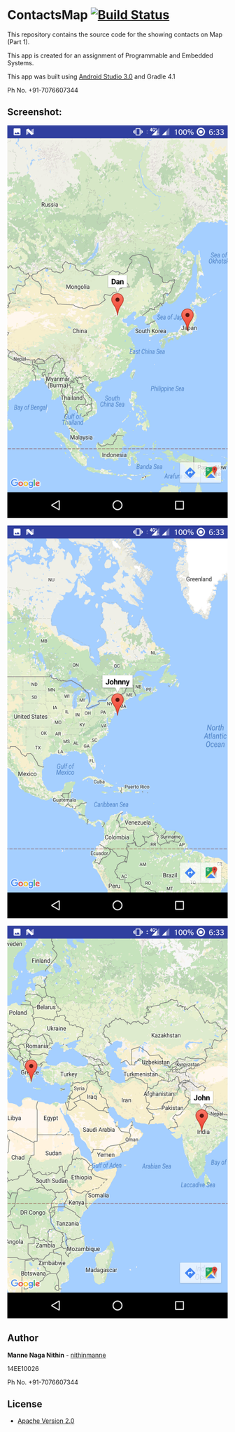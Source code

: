 # ContactsMap [![Build Status](https://travis-ci.org/nithinmanne/ContactsMap.svg?branch=master)](https://travis-ci.org/nithinmanne/ContactsMap)
This repository contains the source code for the showing contacts on Map (Part 1).

This app is created for an assignment of Programmable and Embedded Systems.

This app was built using [Android Studio 3.0](https://developer.android.com/studio/preview/index.html) and Gradle 4.1

Ph No. +91-7076607344

## Screenshot:

![1](Screenshots/1.png)


![2](Screenshots/2.png)


![3](Screenshots/3.png)


## Author

**Manne Naga Nithin** - [nithinmanne](https://github.com/nithinmanne)

14EE10026

Ph No. +91-7076607344

## License

* [Apache Version 2.0](http://www.apache.org/licenses/LICENSE-2.0.html)
